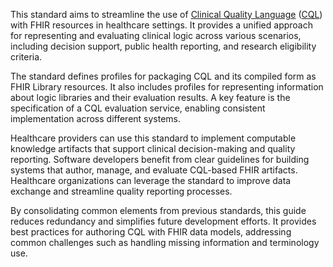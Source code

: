 This standard aims to streamline the use of [Clinical Quality Language](https://build.fhir.org/ig/HL7/hl7.cql) ([CQL](https://build.fhir.org/ig/HL7/hl7.cql)) with FHIR resources in healthcare settings. It provides a unified approach for representing and evaluating clinical logic across various scenarios, including decision support, public health reporting, and research eligibility criteria.

The standard defines profiles for packaging CQL and its compiled form as FHIR Library resources. It also includes profiles for representing information about logic libraries and their evaluation results. A key feature is the specification of a CQL evaluation service, enabling consistent implementation across different systems.

Healthcare providers can use this standard to implement computable knowledge artifacts that support clinical decision-making and quality reporting. Software developers benefit from clear guidelines for building systems that author, manage, and evaluate CQL-based FHIR artifacts. Healthcare organizations can leverage the standard to improve data exchange and streamline quality reporting processes.

By consolidating common elements from previous standards, this guide reduces redundancy and simplifies future development efforts. It provides best practices for authoring CQL with FHIR data models, addressing common challenges such as handling missing information and terminology use.
